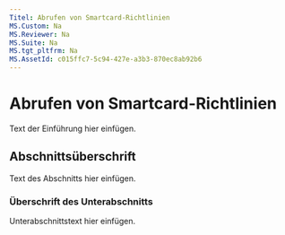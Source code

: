 ```yaml
---
Titel: Abrufen von Smartcard-Richtlinien
MS.Custom: Na
MS.Reviewer: Na
MS.Suite: Na
MS.tgt_pltfrm: Na
MS.AssetId: c015ffc7-5c94-427e-a3b3-870ec8ab92b6
---
```

# Abrufen von Smartcard-Richtlinien
Text der Einführung hier einfügen.

## Abschnittsüberschrift
Text des Abschnitts hier einfügen.

### Überschrift des Unterabschnitts
Unterabschnittstext hier einfügen.

<!--HONumber=Mar16_HO1-->
